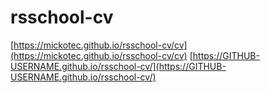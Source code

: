 # rsschool-cv

[https://mickotec.github.io/rsschool-cv/cv](https://mickotec.github.io/rsschool-cv/cv)
[https://GITHUB-USERNAME.github.io/rsschool-cv/](https://GITHUB-USERNAME.github.io/rsschool-cv/)
